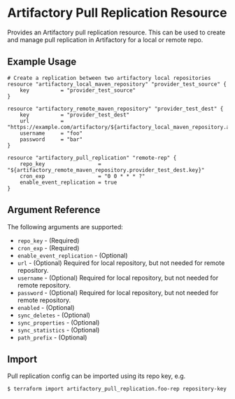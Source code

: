 # Artifactory Pull Replication Resource

Provides an Artifactory pull replication resource. This can be used to create and manage pull replication in Artifactory
for a local or remote repo.

## Example Usage

```hcl
# Create a replication between two artifactory local repositories
resource "artifactory_local_maven_repository" "provider_test_source" {
	key          = "provider_test_source"
}

resource "artifactory_remote_maven_repository" "provider_test_dest" {
	key          = "provider_test_dest"
	url          = "https://example.com/artifactory/${artifactory_local_maven_repository.artifactory_local_maven_repository.key}"
	username     = "foo"
	password     = "bar"
}

resource "artifactory_pull_replication" "remote-rep" {
	repo_key                 = "${artifactory_remote_maven_repository.provider_test_dest.key}"
	cron_exp                 = "0 0 * * * ?"
	enable_event_replication = true
}
```

## Argument Reference

The following arguments are supported:

* `repo_key` - (Required)
* `cron_exp` - (Required)
* `enable_event_replication` - (Optional)
* `url` - (Optional) Required for local repository, but not needed for remote repository.
* `username` - (Optional) Required for local repository, but not needed for remote repository.
* `password` - (Optional) Required for local repository, but not needed for remote repository.
* `enabled` - (Optional)
* `sync_deletes` - (Optional)
* `sync_properties` - (Optional)
* `sync_statistics` - (Optional)
* `path_prefix` - (Optional)

## Import

Pull replication config can be imported using its repo key, e.g.

```
$ terraform import artifactory_pull_replication.foo-rep repository-key
```
